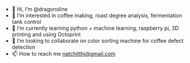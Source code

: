 - 👋 Hi, I’m @dragonsline
- 👀 I’m interested in coffee making, roast degree analysis, fermentation tank control
- 🌱 I’m currently learning python + machine learning, raspberry pi, 3D printing and using Octoprint
- 💞️ I’m looking to collaborate on color sorting machine for coffee defect detection
- 📫 How to reach me natchitthi@gmail.com

<!---
dragonsline/dragonsline is a ✨ special ✨ repository because its `README.md` (this file) appears on your GitHub profile.
You can click the Preview link to take a look at your changes.
--->
